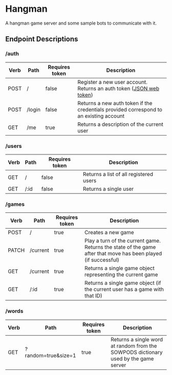 # Hangman

A hangman game server and some sample bots to communicate with it.

## Endpoint Descriptions

### /auth

|Verb|Path|Requires token|Description|
|----------|----------|---------|----------|
|POST|/|false|Register a new user account. Returns an auth token ([JSON web token](https://en.wikipedia.org/wiki/JSON_Web_Token))
|POST|/login|false|Returns a new auth token if the credentials provided correspond to an existing account
|GET|/me|true|Returns a description of the current user

### /users

|Verb|Path|Requires token|Description|
|----------|----------|---------|----------|
|GET|/|false|Returns a list of all registered users
|GET|/:id|false|Returns a single user

### /games

|Verb|Path|Requires token|Description|
|----------|----------|---------|----------|
|POST|/|true|Creates a new game
|PATCH|/current|true|Play a turn of the current game. Returns the state of the game after that move has been played (if successful)
|GET|/current|true|Returns a single game object representing the current game
|GET|/:id|true|Returns a single game object (if the current user has a game with that ID)

### /words

|Verb|Path|Requires token|Description|
|----------|----------|---------|----------|
|GET|?random=true&size=1|true|Returns a single word at random from the SOWPODS dictionary used by the game server

